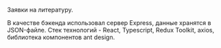 Заявки на литературу.

В качестве бэкенда использовал сервер Express, данные хранятся в JSON-файле.
Стек технологий - React, Typescript, Redux Toolkit, axios, библиотека компонентов ant design.
